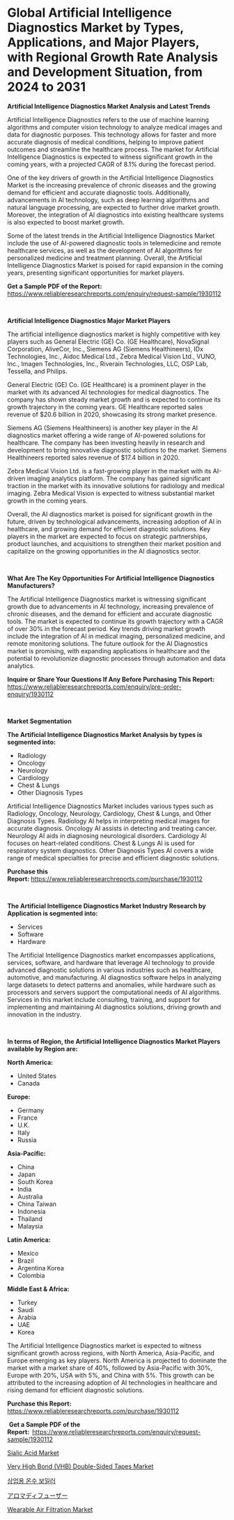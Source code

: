 <p><h1>Global Artificial Intelligence Diagnostics Market by Types, Applications, and Major Players, with Regional Growth Rate Analysis and Development Situation, from 2024 to 2031</h1></p><p><strong>Artificial Intelligence Diagnostics Market Analysis and Latest Trends</strong></p>
<p><p>Artificial Intelligence Diagnostics refers to the use of machine learning algorithms and computer vision technology to analyze medical images and data for diagnostic purposes. This technology allows for faster and more accurate diagnosis of medical conditions, helping to improve patient outcomes and streamline the healthcare process. The market for Artificial Intelligence Diagnostics is expected to witness significant growth in the coming years, with a projected CAGR of 8.1% during the forecast period.</p><p>One of the key drivers of growth in the Artificial Intelligence Diagnostics Market is the increasing prevalence of chronic diseases and the growing demand for efficient and accurate diagnostic tools. Additionally, advancements in AI technology, such as deep learning algorithms and natural language processing, are expected to further drive market growth. Moreover, the integration of AI diagnostics into existing healthcare systems is also expected to boost market growth.</p><p>Some of the latest trends in the Artificial Intelligence Diagnostics Market include the use of AI-powered diagnostic tools in telemedicine and remote healthcare services, as well as the development of AI algorithms for personalized medicine and treatment planning. Overall, the Artificial Intelligence Diagnostics Market is poised for rapid expansion in the coming years, presenting significant opportunities for market players.</p></p>
<p><strong>Get a Sample PDF of the Report:&nbsp;</strong> <a href="https://www.reliableresearchreports.com/enquiry/request-sample/1930112">https://www.reliableresearchreports.com/enquiry/request-sample/1930112</a></p>
<p>&nbsp;</p>
<p><strong>Artificial Intelligence Diagnostics Major Market Players</strong></p>
<p><p>The artificial intelligence diagnostics market is highly competitive with key players such as General Electric (GE) Co. (GE Healthcare), NovaSignal Corporation, AliveCor, Inc., Siemens AG (Siemens Healthineers), IDx Technologies, Inc., Aidoc Medical Ltd., Zebra Medical Vision Ltd., VUNO, Inc., Imagen Technologies, Inc., Riverain Technologies, LLC, OSP Lab, Tessella, and Philips.</p><p>General Electric (GE) Co. (GE Healthcare) is a prominent player in the market with its advanced AI technologies for medical diagnostics. The company has shown steady market growth and is expected to continue its growth trajectory in the coming years. GE Healthcare reported sales revenue of $20.6 billion in 2020, showcasing its strong market presence.</p><p>Siemens AG (Siemens Healthineers) is another key player in the AI diagnostics market offering a wide range of AI-powered solutions for healthcare. The company has been investing heavily in research and development to bring innovative diagnostic solutions to the market. Siemens Healthineers reported sales revenue of $17.4 billion in 2020.</p><p>Zebra Medical Vision Ltd. is a fast-growing player in the market with its AI-driven imaging analytics platform. The company has gained significant traction in the market with its innovative solutions for radiology and medical imaging. Zebra Medical Vision is expected to witness substantial market growth in the coming years.</p><p>Overall, the AI diagnostics market is poised for significant growth in the future, driven by technological advancements, increasing adoption of AI in healthcare, and growing demand for efficient diagnostic solutions. Key players in the market are expected to focus on strategic partnerships, product launches, and acquisitions to strengthen their market position and capitalize on the growing opportunities in the AI diagnostics sector.</p></p>
<p>&nbsp;</p>
<p><strong>What Are The Key Opportunities For Artificial Intelligence Diagnostics Manufacturers?</strong></p>
<p><p>The Artificial Intelligence Diagnostics market is witnessing significant growth due to advancements in AI technology, increasing prevalence of chronic diseases, and the demand for efficient and accurate diagnostic tools. The market is expected to continue its growth trajectory with a CAGR of over 30% in the forecast period. Key trends driving market growth include the integration of AI in medical imaging, personalized medicine, and remote monitoring solutions. The future outlook for the AI Diagnostics market is promising, with expanding applications in healthcare and the potential to revolutionize diagnostic processes through automation and data analytics.</p></p>
<p><strong>Inquire or Share Your Questions If Any Before Purchasing This Report:</strong> <a href="https://www.reliableresearchreports.com/enquiry/pre-order-enquiry/1930112">https://www.reliableresearchreports.com/enquiry/pre-order-enquiry/1930112</a></p>
<p>&nbsp;</p>
<p><strong>Market Segmentation</strong></p>
<p><strong>The Artificial Intelligence Diagnostics Market Analysis by types is segmented into:</strong></p>
<p><ul><li>Radiology</li><li>Oncology</li><li>Neurology</li><li>Cardiology</li><li>Chest & Lungs</li><li>Other Diagnosis Types</li></ul></p>
<p><p>Artificial Intelligence Diagnostics Market includes various types such as Radiology, Oncology, Neurology, Cardiology, Chest & Lungs, and Other Diagnosis Types. Radiology AI helps in interpreting medical images for accurate diagnosis. Oncology AI assists in detecting and treating cancer. Neurology AI aids in diagnosing neurological disorders. Cardiology AI focuses on heart-related conditions. Chest & Lungs AI is used for respiratory system diagnostics. Other Diagnosis Types AI covers a wide range of medical specialties for precise and efficient diagnostic solutions.</p></p>
<p><strong>Purchase this Report:&nbsp;</strong><a href="https://www.reliableresearchreports.com/purchase/1930112">https://www.reliableresearchreports.com/purchase/1930112</a></p>
<p>&nbsp;</p>
<p><strong>The Artificial Intelligence Diagnostics Market Industry Research by Application is segmented into:</strong></p>
<p><ul><li>Services</li><li>Software</li><li>Hardware</li></ul></p>
<p><p>The Artificial Intelligence Diagnostics market encompasses applications, services, software, and hardware that leverage AI technology to provide advanced diagnostic solutions in various industries such as healthcare, automotive, and manufacturing. AI diagnostics software helps in analyzing large datasets to detect patterns and anomalies, while hardware such as processors and servers support the computational needs of AI algorithms. Services in this market include consulting, training, and support for implementing and maintaining AI diagnostics solutions, driving growth and innovation in the industry.</p></p>
<p>&nbsp;</p>
<p><strong>In terms of Region, the Artificial Intelligence Diagnostics Market Players available by Region are:</strong></p>
<p>
    <p> <strong> North America: </strong>
        <ul>
            <li>United States</li>
            <li>Canada</li>
        </ul>
        </p> 
    <p> <strong> Europe: </strong>
        <ul>
            <li>Germany</li>
            <li>France</li>
            <li>U.K.</li>
            <li>Italy</li>
            <li>Russia</li>
        </ul>
        </p> 
    <p> <strong> Asia-Pacific: </strong>
        <ul>
            <li>China</li>
            <li>Japan</li>
            <li>South Korea</li>
            <li>India</li>
            <li>Australia</li>
            <li>China Taiwan</li>
            <li>Indonesia</li>
            <li>Thailand</li>
            <li>Malaysia</li>
        </ul>
        </p> 
    <p> <strong> Latin America: </strong>
        <ul>
            <li>Mexico</li>
            <li>Brazil</li>
            <li>Argentina Korea</li>
            <li>Colombia</li>
        </ul>
        </p> 
    <p> <strong> Middle East & Africa: </strong>
        <ul>
            <li>Turkey</li>
            <li>Saudi</li>
            <li>Arabia</li>
            <li>UAE</li>
            <li>Korea</li>
        </ul>
    </p>
    </p>
<p><p>The Artificial Intelligence Diagnostics market is expected to witness significant growth across regions, with North America, Asia-Pacific, and Europe emerging as key players. North America is projected to dominate the market with a market share of 40%, followed by Asia-Pacific with 30%, Europe with 20%, USA with 5%, and China with 5%. This growth can be attributed to the increasing adoption of AI technologies in healthcare and rising demand for efficient diagnostic solutions.</p></p>
<p><strong>Purchase this Report: </strong><a href="https://www.reliableresearchreports.com/purchase/1930112">https://www.reliableresearchreports.com/purchase/1930112</a></p>
<p>&nbsp;<strong>Get a Sample PDF of the Report:&nbsp;&nbsp;</strong><a href="https://www.reliableresearchreports.com/enquiry/request-sample/1930112">https://www.reliableresearchreports.com/enquiry/request-sample/1930112</a></p>
<p><strong></strong></p>
<p><p><a href="https://view.publitas.com/reportprime-1/sialic-acid-market-research-report-provides-thorough-industry-overview-which-offers-an-in-depth-analysis-of-product-trends-and-new-market-divisions/">Sialic Acid Market</a></p><p><a href="https://shimmer-gardenia-37a.notion.site/Very-High-Bond-VHB-Double-Sided-Tapes-Market-Research-Report-Forecasted-for-Period-from-2024-20-cdebc3d2a70f4c2b85f1c2eab8e8ed8a">Very High Bond (VHB) Double-Sided Tapes Market</a></p><p><a href="https://medium.com/@maeennan456456/%EC%83%81%EC%97%85%EC%9A%A9-%EC%98%A8%EC%88%98-%EB%B3%B4%EC%9D%BC%EB%9F%AC-%EC%8B%9C%EC%9E%A5-%EC%A7%80%ED%91%9C-%ED%95%B4%EC%84%9D-%EC%8B%9C%EC%9E%A5-%EC%A0%90%EC%9C%A0%EC%9C%A8-%ED%8A%B8%EB%A0%8C%EB%93%9C-%EC%84%B1%EC%9E%A5-%ED%8C%A8%ED%84%B4-b01dc2bf7ad6">상업용 온수 보일러</a></p><p><a href="https://medium.com/@klon646/%E3%82%A2%E3%83%AD%E3%83%9E%E3%83%87%E3%82%A3%E3%83%95%E3%83%A5%E3%83%BC%E3%82%B6%E3%83%BC%E5%B8%82%E5%A0%B4-2031%E5%B9%B4%E3%81%BE%E3%81%A7%E3%81%AE%E3%83%88%E3%83%AC%E3%83%B3%E3%83%89-%E4%BA%88%E6%B8%AC-%E7%AB%B6%E4%BA%89%E5%88%86%E6%9E%90-8157f57a7287">アロマディフューザー</a></p><p><a href="https://unruly-ladybug-44b.notion.site/Wearable-Air-Filtration-Market-Centers-on-Aspects-such-as-Market-Growth-Market-Share-Market-Opport-36688ab10e3b4db7a62bf650039bde57">Wearable Air Filtration Market</a></p></p>